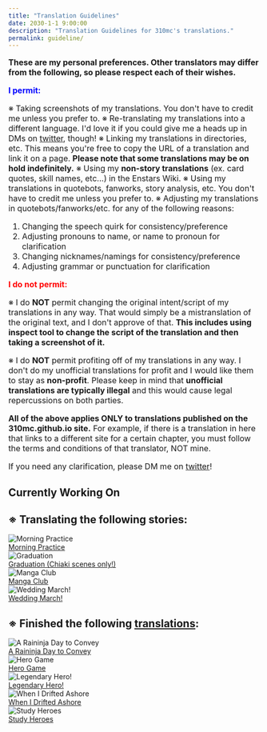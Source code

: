 ```yaml
---
title: "Translation Guidelines"
date: 2030-1-1 9:00:00
description: "Translation Guidelines for 310mc's translations."
permalink: guideline/
---
```


<link rel="stylesheet" href="/css/storylist.css">

<style>
.intro {
  font-size:16px;
}
</style>

<div class="intro">
<p><b>These are my personal preferences. Other translators may differ from the following, so please respect each of their wishes.</b></p>
<p style="color:blue"><b>I permit:</b></p>

※ Taking screenshots of my translations. You don't have to credit me unless you prefer to.
※ Re-translating my translations into a different language. I'd love it if you could give me a heads up in DMs on <a href="https://twitter.com/310mc1" target="_blank">twitter</a>, though!
※ Linking my translations in directories, etc. This means you're free to copy the URL of a translation and link it on a page. __Please note that some translations may be on hold indefinitely.__
※ Using my __non-story translations__ (ex. card quotes, skill names, etc...) in the Enstars Wiki.
※ Using my translations in quotebots, fanworks, story analysis, etc. You don't have to credit me unless you prefer to.
※ Adjusting my translations in quotebots/fanworks/etc. for any of the following reasons:
1. Changing the speech quirk for consistency/preference
2. Adjusting pronouns to name, or name to pronoun for clarification
3. Changing nicknames/namings for consistency/preference
4. Adjusting grammar or punctuation for clarification

<p style="color:red"><b>I do not permit:</b></p>

※ I do __NOT__ permit changing the original intent/script of my translations in any way. That would simply be a mistranslation of the original text, and I don't approve of that. __This includes using inspect tool to change the script of the translation and then taking a screenshot of it.__

※ I do __NOT__ permit profiting off of my translations in any way. I don't do my unofficial translations for profit and I would like them to stay as __non-profit__. Please keep in mind that __unofficial translations are typically illegal__ and this would cause legal repercussions on both parties.

__All of the above applies ONLY to translations published on the 310mc.github.io site.__ For example, if there is a translation in here that links to a different site for a certain chapter, you must follow the terms and conditions of that translator, NOT mine.

If you need any clarification, please DM me on <a href="https://twitter.com/310mc1" target="_blank">twitter</a>!
</div>

## Currently Working On

<h2>※ Translating the following stories:</h2>

<div class="stories">
<div class="story">
    <div class="image">
        <img
            src="/img/es/idolstory/morningpractice/c2.jpg"
            alt="Morning Practice"
        />
    </div>
    <a href="" class="storyName" target="_blank">
        <span>Morning Practice</span>
        <span class="read soon"></span>
    </a>
</div>
<div class="story">
    <div class="image">
        <img
            src="/img/es/eventstory/graduation/subarucgframe_300px.jpg"
            alt="Graduation"
        />
    </div>
    <a href="" class="storyName" target="_blank">
        <span>Graduation (Chiaki scenes only!)</span>
        <span class="read soon"></span>
    </a>
</div>
<div class="story">
    <div class="image">
        <img
            src="/img/es/scoutstory/mangaclub/maobcgframe_300px.jpg"
            alt="Manga Club"
        />
    </div>
    <a href="manga_club" class="storyName" target="_blank">
        <span>Manga Club</span>
        <span class="read soon"></span>
    </a>
</div>
<div class="story">
    <div class="image">
        <img
            src="/img/es/eventstory/weddingmarch/chiakibcgframe_300px.jpg"
            alt="Wedding March!"
        />
    </div>
    <a href="wedding_march" class="storyName" target="_blank">
        <span>Wedding March!</span>
        <span class="read soon"></span>
    </a>
</div>
</div>

<h2>※ Finished the following <a href="/translations" target="_blank">translations</a>:</h2>

<div class="stories">
<div class="story">
    <div class="image">
        <img
            src="/img/es/idolstory/ninjarain/c1.jpg"
            alt="A Raininja Day to Convey"
        />
    </div>
    <a href="/a_raininja_day_to_convey" class="storyName" target="_blank">
        <span>A Raininja Day to Convey</span>
        <span class="read"></span>
    </a>
</div>
<div class="story">
    <div class="image">
        <img
            src="/img/es/idolstory/herogame/c1.jpg"
            alt="Hero Game"
        />
    </div>
    <a href="/hero_game" class="storyName" target="_blank">
        <span>Hero Game</span>
        <span class="read"></span>
    </a>
</div>
<div class="story">
    <div class="image">
        <img
            src="/img/es/idolstory/legendaryhero/c1.jpg"
            alt="Legendary Hero!"
        />
    </div>
    <a href="/legendary_hero" class="storyName" target="_blank">
        <span>Legendary Hero!</span>
        <span class="read"></span>
    </a>
</div>
<div class="story">
    <div class="image">
        <img
            src="/img/es/idolstory/driftedashore/c1.jpg"
            alt="When I Drifted Ashore"
        />
    </div>
    <a href="/when_i_drifted_ashore" class="storyName" target="_blank">
        <span>When I Drifted Ashore</span>
        <span class="read"></span>
    </a>
</div>
<div class="story">
    <div class="image">
        <img
            src="/img/es/idolstory/studyheroes/c2.jpg"
            alt="Study Heroes"
        />
    </div>
    <a href="/study_heroes" class="storyName" target="_blank">
        <span>Study Heroes</span>
        <span class="read"></span>
    </a>
</div>
</div>
